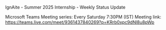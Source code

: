IgnAite - Summer 2025 Internship - Weekly Status Update

Microsoft Teams Meeting series:
Every Saturday 7:30PM (IST)
Meeting link: https://teams.live.com/meet/9361437840269?p=KRrb0xpc9dNl8u8pWp
